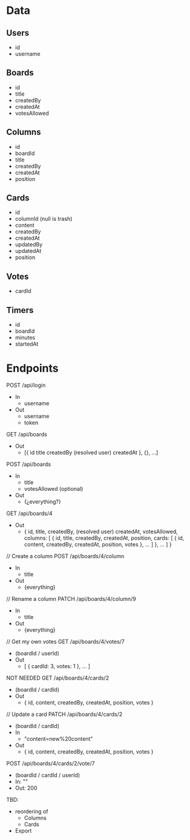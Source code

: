 # Data

## Users

- id
- username

## Boards

- id
- title
- createdBy
- createdAt 
- votesAllowed

## Columns

- id
- boardId
- title
- createdBy
- createdAt
- position

## Cards

- id
- columnId (null is trash)
- content
- createdBy
- createdAt
- updatedBy
- updatedAt
- position

## Votes

- cardId

## Timers

- id
- boardId
- minutes
- startedAt



# Endpoints

POST /api/login
  - In
    - username
  - Out
    - username
    - token

GET /api/boards
  - Out
    - [{
        id
        title
        createdBy (resolved user)
        createdAt
       }, {}, ...]

POST /api/boards
  - In
    - title
    - votesAllowed (optional)
  - Out
    - {¿everything?}

GET /api/boards/4
  - Out
    - {
      id,
      title,
      createdBy, (resolved user)
      createdAt,
      votesAllowed,
      columns: [
        {
          id,
          title,
          createdBy,
          createdAt,
          position,
          cards: [
            {
              id,
              content,
              createdBy,
              createdAt,
              position,
              votes
            }, ...
          ]
        }, ...
      ]
    }

// Create a column
POST /api/boards/4/column
  - In
    - title
  - Out
    - {everything}

// Rename a column
PATCH /api/boards/4/column/9
  - In
    - title
  - Out
    - {everything}

// Get my own votes
GET /api/boards/4/votes/7
  - (boardId / userId)
  - Out
    - [
        { cardId: 3, votes: 1 },
        ...
      ]

NOT NEEDED
GET /api/boards/4/cards/2
  - (boardId / cardId)
  - Out
    - {
          id,
          content,
          createdBy,
          createdAt,
          position,
          votes
        }

// Update a card
PATCH /api/boards/4/cards/2
  - (boardId / cardId)
  - In
    - "content=new%20content"
  - Out
    - {
          id,
          content,
          createdBy,
          createdAt,
          position,
          votes
        }

POST /api/boards/4/cards/2/vote/7
  - (boardId / cardId / userId)
  - In: ""
  - Out: 200

TBD:
  - reordering of
    - Columns
    - Cards
  - Export



















